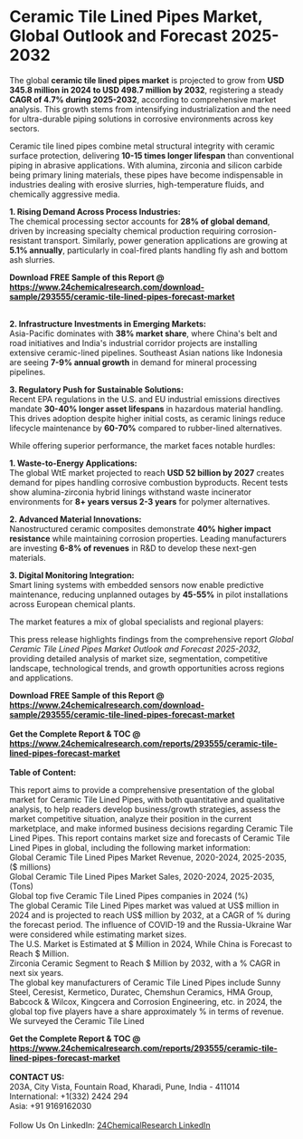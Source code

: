 <h1>Ceramic Tile Lined Pipes Market, Global Outlook and Forecast 2025-2032</h1><p>The global <strong>ceramic tile lined pipes market</strong> is projected to grow from <strong>USD 345.8 million in 2024 to USD 498.7 million by 2032</strong>, registering a steady <strong>CAGR of 4.7% during 2025-2032</strong>, according to comprehensive market analysis. This growth stems from intensifying industrialization and the need for ultra-durable piping solutions in corrosive environments across key sectors.</p><p>Ceramic tile lined pipes combine metal structural integrity with ceramic surface protection, delivering <strong>10-15 times longer lifespan</strong> than conventional piping in abrasive applications. With alumina, zirconia and silicon carbide being primary lining materials, these pipes have become indispensable in industries dealing with erosive slurries, high-temperature fluids, and chemically aggressive media.</p><p><strong>1. Rising Demand Across Process Industries:</strong><br>
The chemical processing sector accounts for <strong>28% of global demand</strong>, driven by increasing specialty chemical production requiring corrosion-resistant transport. Similarly, power generation applications are growing at <strong>5.1% annually</strong>, particularly in coal-fired plants handling fly ash and bottom ash slurries.</p><div><b>Download FREE Sample of this Report @ 
            <a href="https://www.24chemicalresearch.com/download-sample/293555/ceramic-tile-lined-pipes-forecast-market">
            https://www.24chemicalresearch.com/download-sample/293555/ceramic-tile-lined-pipes-forecast-market</a></b></div><br><p><strong>2. Infrastructure Investments in Emerging Markets:</strong><br>
Asia-Pacific dominates with <strong>38% market share</strong>, where China's belt and road initiatives and India's industrial corridor projects are installing extensive ceramic-lined pipelines. Southeast Asian nations like Indonesia are seeing <strong>7-9% annual growth</strong> in demand for mineral processing pipelines.</p><p><strong>3. Regulatory Push for Sustainable Solutions:</strong><br>
Recent EPA regulations in the U.S. and EU industrial emissions directives mandate <strong>30-40% longer asset lifespans</strong> in hazardous material handling. This drives adoption despite higher initial costs, as ceramic linings reduce lifecycle maintenance by <strong>60-70%</strong> compared to rubber-lined alternatives.</p><p>While offering superior performance, the market faces notable hurdles:</p><p><strong>1. Waste-to-Energy Applications:</strong><br>
The global WtE market projected to reach <strong>USD 52 billion by 2027</strong> creates demand for pipes handling corrosive combustion byproducts. Recent tests show alumina-zirconia hybrid linings withstand waste incinerator environments for <strong>8+ years versus 2-3 years</strong> for polymer alternatives.</p><p><strong>2. Advanced Material Innovations:</strong><br>
Nanostructured ceramic composites demonstrate <strong>40% higher impact resistance</strong> while maintaining corrosion properties. Leading manufacturers are investing <strong>6-8% of revenues</strong> in R&amp;D to develop these next-gen materials.</p><p><strong>3. Digital Monitoring Integration:</strong><br>
Smart lining systems with embedded sensors now enable predictive maintenance, reducing unplanned outages by <strong>45-55%</strong> in pilot installations across European chemical plants.</p><p>The market features a mix of global specialists and regional players:</p><p>This press release highlights findings from the comprehensive report <em>Global Ceramic Tile Lined Pipes Market Outlook and Forecast 2025-2032</em>, providing detailed analysis of market size, segmentation, competitive landscape, technological trends, and growth opportunities across regions and applications.</p><div><b>Download FREE Sample of this Report @ 
            <a href="https://www.24chemicalresearch.com/download-sample/293555/ceramic-tile-lined-pipes-forecast-market">
            https://www.24chemicalresearch.com/download-sample/293555/ceramic-tile-lined-pipes-forecast-market</a></b></div><br><div><b>Get the Complete Report & TOC @ 
            <a href="https://www.24chemicalresearch.com/reports/293555/ceramic-tile-lined-pipes-forecast-market">
            https://www.24chemicalresearch.com/reports/293555/ceramic-tile-lined-pipes-forecast-market</a></b></div><br>
            <b>Table of Content:</b><p>This report aims to provide a comprehensive presentation of the global market for Ceramic Tile Lined Pipes, with both quantitative and qualitative analysis, to help readers develop business/growth strategies, assess the market competitive situation, analyze their position in the current marketplace, and make informed business decisions regarding Ceramic Tile Lined Pipes. This report contains market size and forecasts of Ceramic Tile Lined Pipes in global, including the following market information:<br />
Global Ceramic Tile Lined Pipes Market Revenue, 2020-2024, 2025-2035, ($ millions)<br />
Global Ceramic Tile Lined Pipes Market Sales, 2020-2024, 2025-2035, (Tons)<br />
Global top five Ceramic Tile Lined Pipes companies in 2024 (%)<br />
The global Ceramic Tile Lined Pipes market was valued at US$ million in 2024 and is projected to reach US$ million by 2032, at a CAGR of % during the forecast period. The influence of COVID-19 and the Russia-Ukraine War were considered while estimating market sizes.<br />
The U.S. Market is Estimated at $ Million in 2024, While China is Forecast to Reach $ Million.<br />
Zirconia Ceramic Segment to Reach $ Million by 2032, with a % CAGR in next six years.<br />
The global key manufacturers of Ceramic Tile Lined Pipes include Sunny Steel, Ceresist, Kermetico, Duratec, Chemshun Ceramics, HMA Group, Babcock & Wilcox, Kingcera and Corrosion Engineering, etc. in 2024, the global top five players have a share approximately % in terms of revenue.<br />
We surveyed the Ceramic Tile Lined </p><div><b>Get the Complete Report & TOC @ 
            <a href="https://www.24chemicalresearch.com/reports/293555/ceramic-tile-lined-pipes-forecast-market">
            https://www.24chemicalresearch.com/reports/293555/ceramic-tile-lined-pipes-forecast-market</a></b></div><br><b>CONTACT US:</b><br>
            203A, City Vista, Fountain Road, Kharadi, Pune, India - 411014<br>
            International: +1(332) 2424 294<br>
            Asia: +91 9169162030 <br><br>
            Follow Us On LinkedIn: <a href="https://www.linkedin.com/company/24chemicalresearch/">24ChemicalResearch LinkedIn</a>